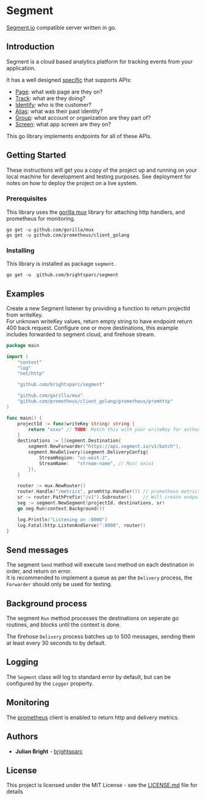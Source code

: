 # Segment

[Segment.io](https://segment.com/) compatible server written in go.

## Introduction

Segment is a cloud based analytics platform for tracking events from your application.  

It has a well designed [specific](https://segment.com/docs/spec/) that supports APIs:
* [Page](https://segment.com/docs/spec/page/): what web page are they on?
* [Track](https://segment.com/docs/spec/track/): what are they doing?
* [Identify](https://segment.com/docs/spec/identify/): who is the customer?
* [Alias](https://segment.com/docs/spec/alias/): what was their past identity?
* [Group](https://segment.com/docs/spec/group/): what account or organization are they part of?
* [Screen](https://segment.com/docs/spec/screen/): what app screen are they on?

This go library implements endpoints for all of these APIs.

## Getting Started

These instructions will get you a copy of the project up and running on your local machine for development and testing purposes. See deployment for notes on how to deploy the project on a live system.

### Prerequisites

This library uses the [gorilla mux](https://github.com/gorilla/mux) library for attaching http handlers, and prometheus for monitoring.

```
go get -u github.com/gorilla/mux
go get -u github.com/prometheus/client_golang
```

### Installing

This library is installed as package `segment`.

```
go get -u  github.com/brightsparc/segment
```

## Examples

Create a new Segment listener by providing a function to return projectId from writeKey.  
For unknown writeKey values, return empty string to have endpoint return 400 back request.
Configure one or more destinations, this example includes forwarded to segment cloud, and firehose stream.

```go
package main

import (
	"context"
	"log"
	"net/http"

	"github.com/brightsparc/segment"

	"github.com/gorilla/mux"
	"github.com/prometheus/client_golang/prometheus/promhttp"
)

func main() {
	projectId := func(writeKey string) string {
		return "xxxx" // TODO: Match this with your writeKey for authorisation
	}
	destinations := []segment.Destination{
		segment.NewForwarder("https://api.segment.io/v1/batch"),
		segment.NewDelivery(&segment.DeliveryConfig{
			StreamRegion: "us-west-2",
			StreamName:   "stream-name", // Must exist
		}),
	}

	router := mux.NewRouter()
	router.Handle("/metrics", promhttp.Handler()) // prometheus metrics endpoint
	sr := router.PathPrefix("/v1").Subrouter()    // Will create endpoints /v1/batch etc
	seg := segment.NewSegment(projectId, destinations, sr)
	go seg.Run(context.Background())

	log.Println("Listening on :8000")
	log.Fatal(http.ListenAndServe(":8000", router))
}
```

## Send messages

The segment `Send` method will execute `Send` method on each destination in order, and return on error.  
It is recommended to implement a queue as per the `Delivery` process, the `Forwarder` should only be used for testing.

## Background process

The segment `Run` method processes the destinations on seperate go routines, and blocks until the context is done.

The firehose `Delivery` process batches up to 500 messages, sending them at least every 30 seconds to by default.

## Logging

The `Segment` class will log to standard error by default, but can be configured by the `Logger` property.

## Monitoring

The [prometheus](https://github.com/prometheus/client_golang) client is enabled to return http and delivery metrics.  

## Authors

* **Julian Bright** - [brightsparc](https://github.com/brightsparc/)

## License

This project is licensed under the MIT License - see the [LICENSE.md](LICENSE.md) file for details
